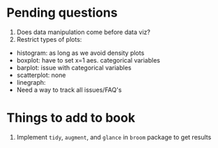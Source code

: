 
# Pending questions
1. Does data manipulation come before data viz?
1. Restrict types of plots:
  + histogram: as long as we avoid density plots
  + boxplot: have to set x=1 aes. categorical variables
  + barplot: issue with categorical variables
  + scatterplot: none
  + linegraph:
  + Need a way to track all issues/FAQ's

# Things to add to book
1. Implement `tidy`, `augment`, and `glance` in `broom` package to get results
